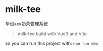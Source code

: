 # milk-tee
毕设xxx奶茶管理系统

>milk-tee build with Vue3 and Vite 

so you can run this project with: `npm run dev`
